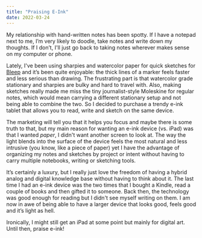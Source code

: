 ```yaml
---
title: "Praising E-Ink"
date: 2022-03-24
---
```


My relationship with hand-written notes has been spotty. If I have a notepad next to me, I’m very likely to doodle, take notes and write down my thoughts. If I don’t, I'll just go back to taking notes wherever makes sense on my computer or phone.

Lately, I've been using sharpies and watercolor paper for quick sketches for [Bleep](https://bleep.is/) and it’s been quite enjoyable: the thick lines of a marker feels faster and less serious than drawing. The frustrating part is that watercolor grade stationary and sharpies are bulky and hard to travel with. Also, making sketches really made me miss the tiny journalist-style Moleskine for regular notes, which would mean carrying a different stationary setup and not being able to combine the two. So I decided to purchase a trendy e-ink tablet that allows you to read, write and sketch on the same device.

The marketing will tell you that it helps you focus and maybe there is some truth to that, but my main reason for wanting an e-ink device (vs. iPad) was that I wanted _paper_, I didn't want another screen to look at. The way the light blends into the surface of the device feels the most natural and less intrusive (you know, like a piece of paper) yet I have the advantage of organizing my notes and sketches by project or intent without having to carry multiple notebooks, writing or sketching tools.

It’s certainly a luxury, but I really just love the freedom of having a hybrid analog and digital knowledge base without having to think about it. The last time I had an e-ink device was the two times that I bought a Kindle, read a couple of books and then gifted it to someone. Back then, the technology was good enough for reading but I didn't see myself writing on them. I am now in awe of being able to have a larger device that looks good, feels good and it’s light as hell.

Ironically, I might still get an iPad at some point but mainly for digital art. Until then, praise e-ink!